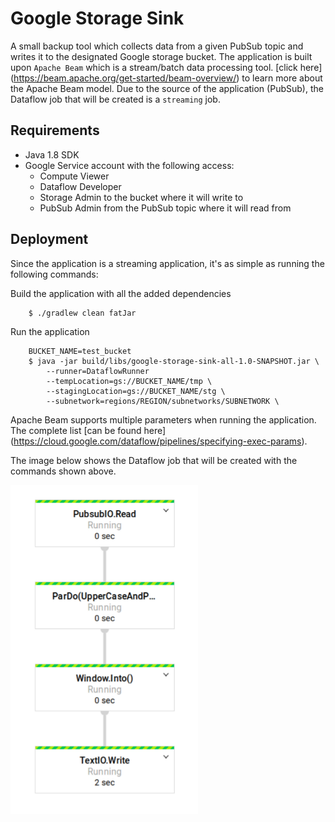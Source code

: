 # Google Storage Sink
A small backup tool which collects data from a given PubSub topic and writes it to the designated Google storage
bucket. The application is built upon `Apache Beam` which is a stream/batch data processing tool. [click here]
(https://beam.apache.org/get-started/beam-overview/) to learn more about the Apache Beam model. Due to the source
of the application (PubSub), the Dataflow job that will be created is a `streaming` job.

## Requirements

* Java 1.8 SDK
* Google Service account with the following access:
    * Compute Viewer
    * Dataflow Developer
    * Storage Admin to the bucket where it will write to
    * PubSub Admin from the PubSub topic where it will read from

## Deployment

Since the application is a streaming application, it's as simple as running the following commands:

Build the application with all the added dependencies
```
    $ ./gradlew clean fatJar
```

Run the application
```
    BUCKET_NAME=test_bucket
    $ java -jar build/libs/google-storage-sink-all-1.0-SNAPSHOT.jar \
        --runner=DataflowRunner
        --tempLocation=gs://BUCKET_NAME/tmp \
        --stagingLocation=gs://BUCKET_NAME/stg \
        --subnetwork=regions/REGION/subnetworks/SUBNETWORK \
```
Apache Beam supports multiple parameters when running the application. The complete list [can be found here]
(https://cloud.google.com/dataflow/pipelines/specifying-exec-params).

The image below shows the Dataflow job that will be created with the commands shown above.


<img src="dataflow.png" width="300">
